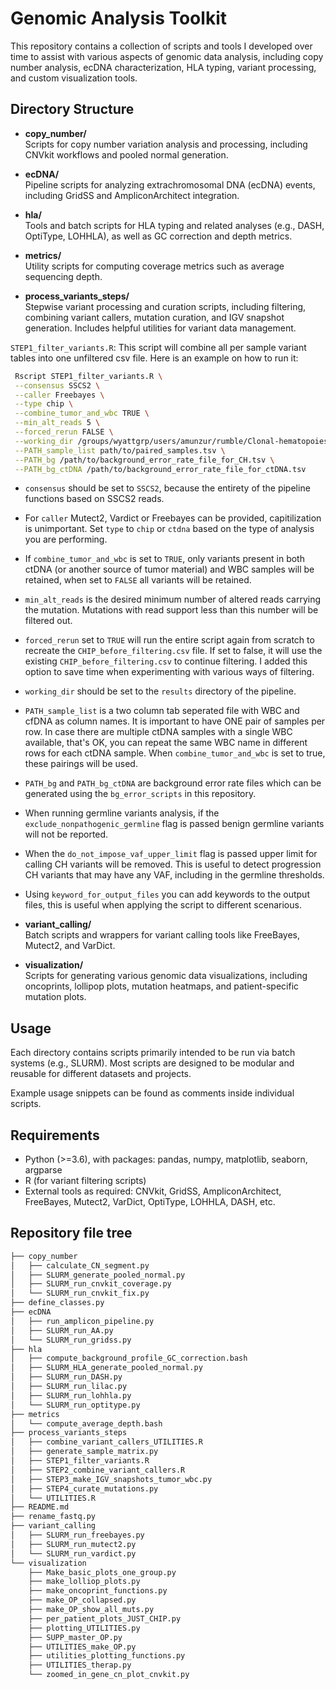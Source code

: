 # Genomic Analysis Toolkit

This repository contains a collection of scripts and tools I developed over time to assist with various aspects of genomic data analysis, including copy number analysis, ecDNA characterization, HLA typing, variant processing, and custom visualization tools.

## Directory Structure

- **copy_number/**  
  Scripts for copy number variation analysis and processing, including CNVkit workflows and pooled normal generation.

- **ecDNA/**  
  Pipeline scripts for analyzing extrachromosomal DNA (ecDNA) events, including GridSS and AmpliconArchitect integration.

- **hla/**  
  Tools and batch scripts for HLA typing and related analyses (e.g., DASH, OptiType, LOHHLA), as well as GC correction and depth metrics.

- **metrics/**  
  Utility scripts for computing coverage metrics such as average sequencing depth.

- **process_variants_steps/**  
  Stepwise variant processing and curation scripts, including filtering, combining variant callers, mutation curation, and IGV snapshot generation. Includes helpful utilities for variant data management.
  
 `STEP1_filter_variants.R`: This script will combine all per sample variant tables into one unfiltered csv file. Here is an example on how to run it:
 
 ```bash
  Rscript STEP1_filter_variants.R \
  --consensus SSCS2 \
  --caller Freebayes \
  --type chip \
  --combine_tumor_and_wbc TRUE \
  --min_alt_reads 5 \
  --forced_rerun FALSE \
  --working_dir /groups/wyattgrp/users/amunzur/rumble/Clonal-hematopoiesis-pipeline/results \
  --PATH_sample_list path/to/paired_samples.tsv \
  --PATH_bg /path/to/background_error_rate_file_for_CH.tsv \
  --PATH_bg_ctDNA /path/to/background_error_rate_file_for_ctDNA.tsv
  ```
  
  - `consensus` should be set to `SSCS2`, because the entirety of the pipeline functions based on SSCS2 reads. 
  - For `caller` Mutect2, Vardict or Freebayes can be provided, capitilization is unimportant. Set `type` to `chip` or `ctdna` based on the type of analysis you are performing.
  - If `combine_tumor_and_wbc` is set to `TRUE`, only variants present in both ctDNA (or another source of tumor material) and WBC samples will be retained, when set to `FALSE` all variants will be retained.
  - `min_alt_reads` is the desired minimum number of altered reads carrying the mutation. Mutations with read support less than this number will be filtered out.
  - `forced_rerun` set to `TRUE` will run the entire script again from scratch to recreate the `CHIP_before_filtering.csv` file. If set to false, it will use the existing `CHIP_before_filtering.csv` to continue filtering. I added this option to save time when experimenting with various ways of filtering.
  - `working_dir` should be set to the `results` directory of the pipeline.
  - `PATH_sample_list` is a two column tab seperated file with WBC and cfDNA as column names. It is important to have ONE pair of samples per row. In case there are multiple ctDNA samples with a single WBC available, that's OK, you can repeat the same WBC name in different rows for each ctDNA sample. When `combine_tumor_and_wbc` is set to true, these pairings will be used. 
  - `PATH_bg` and `PATH_bg_ctDNA` are background error rate files which can be generated using the `bg_error_scripts` in this repository.
  - When running germline variants analysis, if the `exclude_nonpathogenic_germline` flag is passed benign germline variants will not be reported.
  - When the `do_not_impose_vaf_upper_limit` flag is passed upper limit for calling CH variants will be removed. This is useful to detect progression CH variants that may have any VAF, including in the germline thresholds.
  - Using `keyword_for_output_files` you can add keywords to the output files, this is useful when applying the script to different scenarious.

- **variant_calling/**  
  Batch scripts and wrappers for variant calling tools like FreeBayes, Mutect2, and VarDict.

- **visualization/**  
  Scripts for generating various genomic data visualizations, including oncoprints, lollipop plots, mutation heatmaps, and patient-specific mutation plots.

## Usage

Each directory contains scripts primarily intended to be run via batch systems (e.g., SLURM). Most scripts are designed to be modular and reusable for different datasets and projects.

Example usage snippets can be found as comments inside individual scripts.

## Requirements

- Python (>=3.6), with packages: pandas, numpy, matplotlib, seaborn, argparse  
- R (for variant filtering scripts)  
- External tools as required: CNVkit, GridSS, AmpliconArchitect, FreeBayes, Mutect2, VarDict, OptiType, LOHHLA, DASH, etc.

## Repository file tree

```bash
├── copy_number
│   ├── calculate_CN_segment.py
│   ├── SLURM_generate_pooled_normal.py
│   ├── SLURM_run_cnvkit_coverage.py
│   └── SLURM_run_cnvkit_fix.py
├── define_classes.py
├── ecDNA
│   ├── run_amplicon_pipeline.py
│   ├── SLURM_run_AA.py
│   └── SLURM_run_gridss.py
├── hla
│   ├── compute_background_profile_GC_correction.bash
│   ├── SLURM_HLA_generate_pooled_normal.py
│   ├── SLURM_run_DASH.py
│   ├── SLURM_run_lilac.py
│   ├── SLURM_run_lohhla.py
│   └── SLURM_run_optitype.py
├── metrics
│   └── compute_average_depth.bash
├── process_variants_steps
│   ├── combine_variant_callers_UTILITIES.R
│   ├── generate_sample_matrix.py
│   ├── STEP1_filter_variants.R
│   ├── STEP2_combine_variant_callers.R
│   ├── STEP3_make_IGV_snapshots_tumor_wbc.py
│   ├── STEP4_curate_mutations.py
│   └── UTILITIES.R
├── README.md
├── rename_fastq.py
├── variant_calling
│   ├── SLURM_run_freebayes.py
│   ├── SLURM_run_mutect2.py
│   └── SLURM_run_vardict.py
└── visualization
    ├── Make_basic_plots_one_group.py
    ├── make_lolliop_plots.py
    ├── make_oncoprint_functions.py
    ├── make_OP_collapsed.py
    ├── make_OP_show_all_muts.py
    ├── per_patient_plots_JUST_CHIP.py
    ├── plotting_UTILITIES.py
    ├── SUPP_master_OP.py
    ├── UTILITIES_make_OP.py
    ├── utilities_plotting_functions.py
    ├── UTILITIES_therap.py
    └── zoomed_in_gene_cn_plot_cnvkit.py
```
